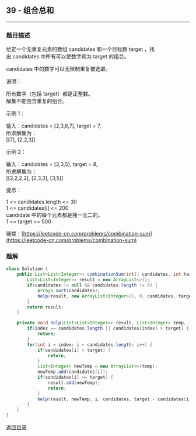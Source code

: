 ## **39 - 组合总和**
----------------------

### **题目描述**
给定一个无重复元素的数组 candidates 和一个目标数 target ，找出 candidates 中所有可以使数字和为 target 的组合。

candidates 中的数字可以无限制重复被选取。

说明：

所有数字（包括 target）都是正整数。  
解集不能包含重复的组合。   

示例 1：

输入：candidates = [2,3,6,7], target = 7,  
所求解集为：  
[[7], [2,2,3]]  

示例 2：

输入：candidates = [2,3,5], target = 8,  
所求解集为：  
[[2,2,2,2], [2,3,3], [3,5]]
 

提示：

1 <= candidates.length <= 30  
1 <= candidates[i] <= 200  
candidate 中的每个元素都是独一无二的。  
1 <= target <= 500  


链接：[https://leetcode-cn.com/problems/combination-sum](https://leetcode-cn.com/problems/combination-sum)



### **题解**
``` java
class Solution {
    public List<List<Integer>> combinationSum(int[] candidates, int target) {
        List<List<Integer>> result = new ArrayList<>();
        if(candidates != null && candidates.length != 0) {
            Arrays.sort(candidates);
            help(result, new ArrayList<Integer>(), 0, candidates, target);
        }
        return result;
    }

    private void help(List<List<Integer>> result, List<Integer> temp, int index, int[] candidates, int target) {
        if(index == candidates.length || candidates[index] > target) {
            return;
        }
        for(int i = index; i < candidates.length; i++) {
            if(candidates[i] > target) {
                return;
            }
            List<Integer> newTemp = new ArrayList<>(temp);
            newTemp.add(candidates[i]);
            if(candidates[i] == target) {
                result.add(newTemp);
                return;
            }
            help(result, newTemp, i, candidates, target - candidates[i]);
        }
    }
}
```


[返回目录](https://maxwell-l.github.io/WriteSomething/something/leetcode)